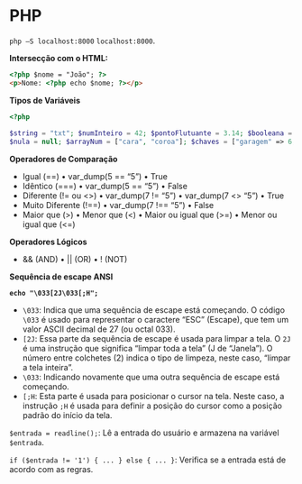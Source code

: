 # PHP

`php –S localhost:8000`
`localhost:8000`.

**Intersecção com o HTML:**

```html
<?php $nome = "João"; ?>
<p>Nome: <?php echo $nome; ?></p>
```

**Tipos de Variáveis**

```php
<?php
    
$string = "txt"; $numInteiro = 42; $pontoFlutuante = 3.14; $booleana = true;
$nula = null; $arrayNum = ["cara", "coroa"]; $chaves = ["garagem" => 6, "porta" => 8];
```

**Operadores de Comparação**

- Igual (==) • var_dump(5 == “5”) • True
- Idêntico (===) • var_dump(5 == “5”) • False
- Diferente (!= ou <>) • var_dump(7 != “5”) • var_dump(7 <> “5”) • True
- Muito Diferente (!==) • var_dump(7 !== “5”) • False
- Maior que (>) • Menor que (<) • Maior ou igual que (>=) • Menor ou igual que (<=)

**Operadores Lógicos**

- && (AND) • || (OR) • ! (NOT)

**Sequência de escape ANSI**

**`echo "\033[2J\033[;H";`**

- `\033`: Indica que uma sequência de escape está começando. O código `\033` é usado para representar o caractere “ESC” (Escape), que tem um valor ASCII decimal de 27 (ou octal 033).
- `[2J`: Essa parte da sequência de escape é usada para limpar a tela. O `2J` é uma instrução que significa “limpar toda a tela” (J de “Janela”). O número entre colchetes (2) indica o tipo de limpeza, neste caso, “limpar a tela inteira”.
- `\033`: Indicando novamente que uma outra sequência de escape está começando.
- `[;H`: Esta parte é usada para posicionar o cursor na tela. Neste caso, a instrução `;H` é usada para definir a posição do cursor como a posição padrão do início da tela.

`$entrada = readline();`: Lê a entrada do usuário e armazena na variável `$entrada`.

`if ($entrada != '1') { ... } else { ... }`: Verifica se a entrada está de acordo com as regras.